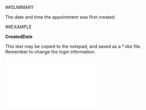 

##SUMMARY

The date and time the appointment was first created


##EXAMPLE

**CreatedDate**

This text may be copied to the notepad, and saved as a *.vbs file. Remember to change the login information.

![](../../Examples/vbs/SODocument.CreatedDate.vbs.txt)





